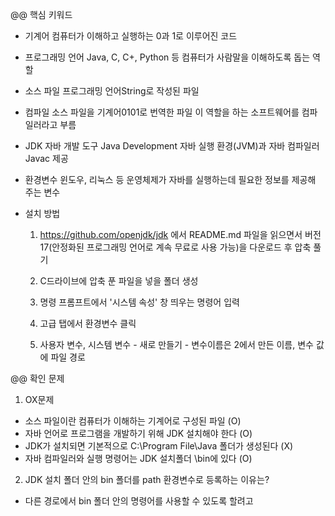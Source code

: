 @@ 핵심 키워드

- 기계어
    컴퓨터가 이해하고 실행하는 0과 1로 이루어진 코드

- 프로그래밍 언어
    Java, C, C+, Python 등 컴퓨터가 사람말을 이해하도록 돕는 역할

- 소스 파일
    프로그래밍 언어String로 작성된 파일

- 컴파일
    소스 파일을 기계어0101로 번역한 파일
    이 역할을 하는 소프트웨어를 컴파일러라고 부름

- JDK
    자바 개발 도구 Java Development 자바 실행 환경(JVM)과 자바 컴파일러 Javac 제공

- 환경변수
    윈도우, 리눅스 등 운영체제가 자바를 실행하는데 필요한 정보를 제공해 주는 변수

- 설치 방법
    1. https://github.com/openjdk/jdk 에서 README.md 파일을 읽으면서 버전 17(안정화된 프로그래밍 언어로 계속 무료로 사용 가능)을 다운로드 후 압축 풀기

    2. C드라이브에 압축 푼 파일을 넣을 폴더 생성

    3. 명령 프롬프트에서 '시스템 속성' 창 띄우는 명령어 입력

    4. 고급 탭에서 환경변수 클릭

    5. 사용자 변수, 시스템 변수 - 새로 만들기 - 변수이름은 2에서 만든 이름, 변수 값에 파일 경로



@@ 확인 문제

1. OX문제
- 소스 파일이란 컴퓨터가 이해하는 기계어로 구성된 파일 (O)
- 자바 언어로 프로그램을 개발하기 위해 JDK 설치해야 한다 (O)
- JDK가 설치되면 기본적으로 C:\Program File\Java 폴더가 생성된다 (X)
- 자바 컴파일러와 실행 명령어는 JDK 설치폴더 \bin에 있다 (O)

2. JDK 설치 폴더 안의 bin 폴더를 path 환경변수로 등록하는 이유는?
- 다른 경로에서 bin 폴더 안의 명령어를 사용할 수 있도록 할려고

